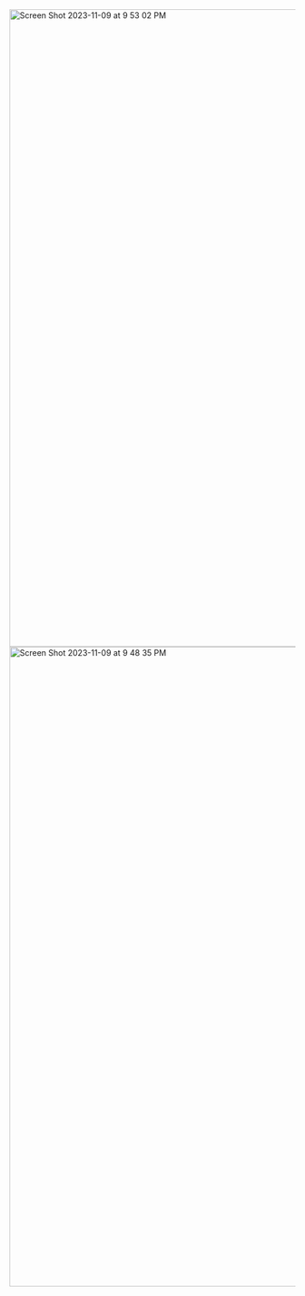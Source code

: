 

<img width="1123" alt="Screen Shot 2023-11-09 at 9 53 02 PM" src="https://github.com/satwik8005/sql-certificate/assets/143406522/54d852b1-f6ea-4b89-8260-fbeb7b70a360">
<img width="1127" alt="Screen Shot 2023-11-09 at 9 48 35 PM" src="https://github.com/satwik8005/sql-certificate/assets/143406522/aad6d864-9fa6-4b5a-99bf-dee31e0de1fb">

